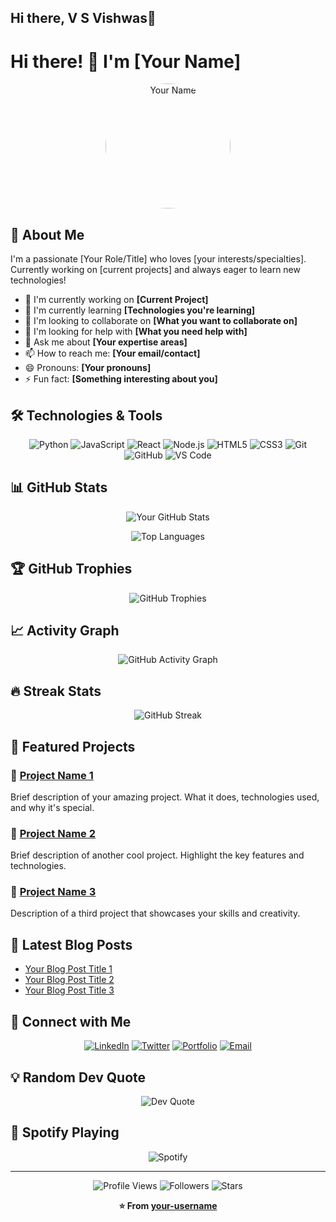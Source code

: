 ## Hi there, V S Vishwas👋
# Hi there! 👋 I'm [Your Name]

<div align="center">
  <img src="your-photo.jpg" width="200" style="border-radius: 50%;" alt="Your Name"/>
</div>

## 🚀 About Me

I'm a passionate [Your Role/Title] who loves [your interests/specialties]. Currently working on [current projects] and always eager to learn new technologies!

- 🔭 I'm currently working on **[Current Project]**
- 🌱 I'm currently learning **[Technologies you're learning]**
- 👯 I'm looking to collaborate on **[What you want to collaborate on]**
- 🤔 I'm looking for help with **[What you need help with]**
- 💬 Ask me about **[Your expertise areas]**
- 📫 How to reach me: **[Your email/contact]**
- 😄 Pronouns: **[Your pronouns]**
- ⚡ Fun fact: **[Something interesting about you]**

## 🛠️ Technologies & Tools

<div align="center">
  
![Python](https://img.shields.io/badge/-Python-3776AB?style=flat-square&logo=python&logoColor=white)
![JavaScript](https://img.shields.io/badge/-JavaScript-F7DF1E?style=flat-square&logo=javascript&logoColor=black)
![React](https://img.shields.io/badge/-React-61DAFB?style=flat-square&logo=react&logoColor=black)
![Node.js](https://img.shields.io/badge/-Node.js-339933?style=flat-square&logo=node.js&logoColor=white)
![HTML5](https://img.shields.io/badge/-HTML5-E34F26?style=flat-square&logo=html5&logoColor=white)
![CSS3](https://img.shields.io/badge/-CSS3-1572B6?style=flat-square&logo=css3&logoColor=white)
![Git](https://img.shields.io/badge/-Git-F05032?style=flat-square&logo=git&logoColor=white)
![GitHub](https://img.shields.io/badge/-GitHub-181717?style=flat-square&logo=github&logoColor=white)
![VS Code](https://img.shields.io/badge/-VS%20Code-007ACC?style=flat-square&logo=visual-studio-code&logoColor=white)

</div>

## 📊 GitHub Stats

<div align="center">
  
![Your GitHub Stats](https://github-readme-stats.vercel.app/api?username=your-username&show_icons=true&theme=radical)

![Top Languages](https://github-readme-stats.vercel.app/api/top-langs/?username=your-username&layout=compact&theme=radical)

</div>

## 🏆 GitHub Trophies

<div align="center">
  
![GitHub Trophies](https://github-profile-trophy.vercel.app/?username=your-username&theme=radical&row=1&column=6)

</div>

## 📈 Activity Graph

<div align="center">
  
![GitHub Activity Graph](https://activity-graph.herokuapp.com/graph?username=your-username&theme=radical)

</div>

## 🔥 Streak Stats

<div align="center">
  
![GitHub Streak](https://github-readme-streak-stats.herokuapp.com/?user=your-username&theme=radical)

</div>

## 💼 Featured Projects

### 🌟 [Project Name 1](https://github.com/your-username/project1)
Brief description of your amazing project. What it does, technologies used, and why it's special.

### 🌟 [Project Name 2](https://github.com/your-username/project2)
Brief description of another cool project. Highlight the key features and technologies.

### 🌟 [Project Name 3](https://github.com/your-username/project3)
Description of a third project that showcases your skills and creativity.

## 📝 Latest Blog Posts

<!-- BLOG-POST-LIST:START -->
- [Your Blog Post Title 1](https://your-blog-url.com/post1)
- [Your Blog Post Title 2](https://your-blog-url.com/post2)
- [Your Blog Post Title 3](https://your-blog-url.com/post3)
<!-- BLOG-POST-LIST:END -->

## 🤝 Connect with Me

<div align="center">
  
[![LinkedIn](https://img.shields.io/badge/-LinkedIn-0077B5?style=for-the-badge&logo=linkedin&logoColor=white)](https://linkedin.com/in/your-profile)
[![Twitter](https://img.shields.io/badge/-Twitter-1DA1F2?style=for-the-badge&logo=twitter&logoColor=white)](https://twitter.com/your-handle)
[![Portfolio](https://img.shields.io/badge/-Portfolio-000000?style=for-the-badge&logo=react&logoColor=white)](https://your-portfolio.com)
[![Email](https://img.shields.io/badge/-Email-D14836?style=for-the-badge&logo=gmail&logoColor=white)](mailto:your-email@example.com)

</div>

## 💡 Random Dev Quote

<div align="center">
  
![Dev Quote](https://quotes-github-readme.vercel.app/api?type=horizontal&theme=radical)

</div>

## 🎵 Spotify Playing

<div align="center">
  
![Spotify](https://spotify-github-profile.vercel.app/api/spotify?background_color=0d1117&border_color=ffffff)

</div>

---

<div align="center">
  
![Profile Views](https://komarev.com/ghpvc/?username=your-username&color=brightgreen&style=flat-square)
![Followers](https://img.shields.io/github/followers/your-username?style=social)
![Stars](https://img.shields.io/github/stars/your-username?style=social)

**⭐ From [your-username](https://github.com/your-username)**

</div>
<!--
**v-s-vish03/v-s-vish03** is a ✨ _special_ ✨ repository because its `README.md` (this file) appears on your GitHub profile.

Here are some ideas to get you started:

- 🔭 I’m currently working on ...
- 🌱 I’m currently learning ...
- 👯 I’m looking to collaborate on ...
- 🤔 I’m looking for help with ...
- 💬 Ask me about ...
- 📫 How to reach me: ...
- 😄 Pronouns: ...
- ⚡ Fun fact: ...
-->
